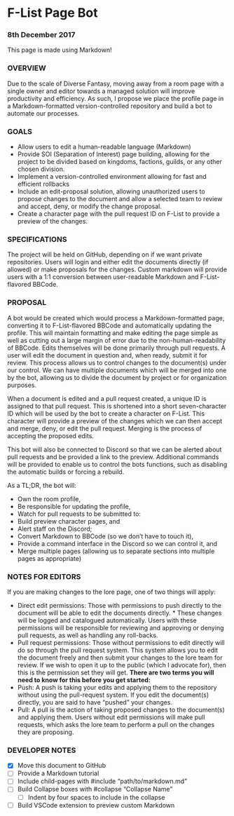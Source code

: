 
# F-List Page Bot
### 8th December 2017
This page is made using Markdown!
### OVERVIEW
Due to the scale of Diverse Fantasy, moving away from a room page with a single owner and editor towards a managed solution will improve productivity and efficiency. As such, I propose we place the profile page in a Markdown-formatted version-controlled repository and build a bot to automate our processes.
### GOALS
* Allow users to edit a human-readable language (Markdown)
* Provide SOI (Separation of Interest) page building, allowing for the project to be divided based on kingdoms, factions, guilds, or any other chosen division.
* Implement a version-controlled environment allowing for fast and efficient rollbacks
* Include an edit-proposal solution, allowing unauthorized users to propose changes to the document and allow a selected team to review and accept, deny, or modify the change proposal.
* Create a character page with the pull request ID on F-List to provide a preview of the changes.
### SPECIFICATIONS
The project will be held on GitHub, depending on if we want private repositories. Users will login and either edit the documents directly (if allowed) or make proposals for the changes. Custom markdown will provide users with a 1:1 conversion between user-readable Markdown and F-List-flavored BBCode.
### PROPOSAL
A bot would be created which would process a Markdown-formatted page, converting it to F-List-flavored BBCode and automatically updating the profile. This will maintain formatting and make editing the page simple as well as cutting out a large margin of error due to the non-human-readability of BBCode. Edits themselves will be done primarily through pull requests. A user will edit the document in question and, when ready, submit it for review. This process allows us to control changes to the document(s) under our control. We can have multiple documents which will be merged into one by the bot, allowing us to divide the document by project or for organization purposes.

When a document is edited and a pull request created, a unique ID is assigned to that pull request. This is shortened into a short seven-character ID which will be used by the bot to create a character on F-List. This character will provide a preview of the changes which we can then accept and merge, deny, or edit the pull request. Merging is the process of accepting the proposed edits.

This bot will also be connected to Discord so that we can be alerted about pull requests and be provided a link to the preview. Additional commands will be provided to enable us to control the bots functions, such as disabling the automatic builds or forcing a rebuild.

As a TL;DR, the bot will:
* Own the room profile,
* Be responsible for updating the profile,
* Watch for pull requests to be submitted to:
* Build preview character pages, and
* Alert staff on the Discord;
* Convert Markdown to BBCode (so we don’t have to touch it),
* Provide a command interface in the Discord so we can control it, and
* Merge multiple pages (allowing us to separate sections into multiple pages as appropriate)
### NOTES FOR EDITORS
If you are making changes to the lore page, one of two things will apply:
* Direct edit permissions: Those with permissions to push directly to the document will be able to edit the documents directly. * These changes will be logged and catalogued automatically. Users with these permissions will be responsible for reviewing and approving or denying pull requests, as well as handling any roll-backs.
* Pull request permissions: Those without permissions to edit directly will do so through the pull request system. This system allows you to edit the document freely and then submit your changes to the lore team for review. If we wish to open it up to the public (which I advocate for), then this is the permission set they will get.
**There are two terms you will need to know for this before you get started:**
* Push: A push is taking your edits and applying them to the repository without using the pull-request system. If you edit the document(s) directly, you are said to have “pushed” your changes.
* Pull: A pull is the action of taking proposed changes to the document(s) and applying them. Users without edit permissions will make pull requests, which asks the lore team to perform a pull on the changes they are proposing.
### DEVELOPER NOTES
* [x] Move this document to GitHub
* [ ] Provide a Markdown tutorial
* [ ] Include child-pages with #include “path/to/markdown.md”
* [ ] Build Collapse boxes with #collapse “Collapse Name”
  * [ ] Indent by four spaces to include in the collapse
* [ ] Build VSCode extension to preview custom Markdown
